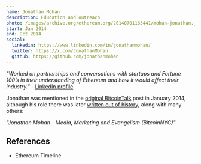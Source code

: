 ```yaml
---
name: Jonathan Mohan
description: Education and outreach
photo: /images/archive.org/ethereum.org/20140701165441/mohan-jonathan.jpg
start: Jan 2014
end: Oct 2014
social:
  linkedin: https://www.linkedin.com/in/jonathanmohan/
  twitter: https://x.com/JonathanMohan
  github: https://github.com/jonathanmohan
---
```


*"Worked on partnerships and conversations with startups and Fortune 100’s in their understanding of Ethereum and how it would affect their industry."* - [LinkedIn profile](https://www.linkedin.com/in/jonathanmohan/)

Jonathan was mentioned in the [original BitcoinTalk](https://web.archive.org/web/20140208053651/https://bitcointalk.org/index.php?topic=428589.0) post in January 2014, although his role there was later [written out of history](https://bitcointalk.org/index.php?topic=428589.0), along with many others:

*"Jonathan Mohan - Media, Marketing and Evangelism (BitcoinNYC)"*


## References
- Ethereum Timeline
